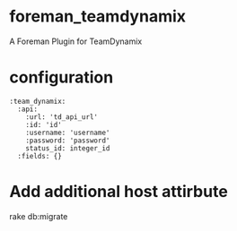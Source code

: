 # foreman_teamdynamix
A Foreman Plugin for TeamDynamix

# configuration
```
:team_dynamix:
  :api:
    :url: 'td_api_url'
    :id: 'id'
    :username: 'username'
    :password: 'password'
    status_id: integer_id
  :fields: {}
```

# Add additional host attirbute
rake db:migrate
